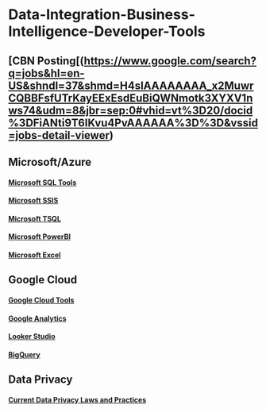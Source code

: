# Data-Integration-Business-Intelligence-Developer-Tools

## [CBN Posting[(https://www.google.com/search?q=jobs&hl=en-US&shndl=37&shmd=H4sIAAAAAAAA_x2MuwrCQBBFsfUTrKayEExEsdEuBiQWNmotk3XYXV1nws74&udm=8&jbr=sep:0#vhid=vt%3D20/docid%3DFiANti9T6IKvu4PvAAAAAA%3D%3D&vssid=jobs-detail-viewer)

## Microsoft/Azure

#### [Microsoft SQL Tools](https://learn.microsoft.com/en-us/sql/tools/overview-sql-tools?view=sql-server-ver16)

#### [Microsoft SSIS](https://learn.microsoft.com/en-us/sql/integration-services/sql-server-integration-services?view=sql-server-ver16)

#### [Microsoft TSQL](https://learn.microsoft.com/en-us/sql/t-sql/language-reference?view=sql-server-ver16)

#### [Microsoft PowerBI](https://learn.microsoft.com/en-us/power-bi/)

#### [Microsoft Excel](https://support.microsoft.com/en-us/excel)

## Google Cloud

#### [Google Cloud Tools](https://cloud.google.com/products/?_gl=1*1q0oxdq*_up*MQ..&gclid=Cj0KCQiApNW6BhD5ARIsACmEbkWvGHx9iLYgNDqrtILfZP2mQUtZPQS9aBwbZy4VrOTnm7g6EpHWQh8aApMXEALw_wcB&gclsrc=aw.ds)

#### [Google Analytics](https://developers.google.com/analytics)

#### [Looker Studio](https://cloud.google.com/looker-studio)

#### [BigQuery](https://cloud.google.com/bigquery?utm_source=google&utm_medium=cpc&utm_campaign=na-US-all-en-dr-bkws-all-all-trial-e-dr-1707554&utm_content=text-ad-none-any-DEV_c-CRE_665665924750-ADGP_Hybrid+%7C+BKWS+-+MIX+%7C+Txt-Data+Analytics-BigQuery-KWID_43700077225652815-kwd-47616965283&utm_term=KW_bigquery-ST_bigquery&gad_source=1&gclid=Cj0KCQiApNW6BhD5ARIsACmEbkUKu3-1Mm6CAwAS6E3EPlsSUnKWf7JrONYVRRyWY3eodlFHLZ2DeRQaAuFuEALw_wcB&gclsrc=aw.ds)

## Data Privacy

#### [Current Data Privacy Laws and Practices](https://www.osano.com/articles/data-privacy-laws)

